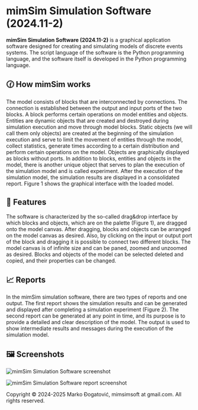 # mimSim Simulation Software (2024.11-2)  

__mimSim Simulation Software (2024.11-2)__ is a graphical application software designed for creating and simulating models of discrete events systems. The script language of the software is the Python programming language, and the software itself is developed in the Python programming language.

## 🕜 How mimSim works

The model consists of blocks that are interconnected by connections. The connection is established between the output and input ports of the two blocks. A block performs certain operations on model entities and objects. Entities are dynamic objects that are created and destroyed during simulation execution and move through model blocks. Static objects (we will call them only objects) are created at the beginning of the simulation execution and serve to limit the movement of entities through the model, collect statistics, generate times according to a certain distribution and perform certain operations on the model. Objects are graphically displayed as blocks without ports. In addition to blocks, entities and objects in the model, there is another unique object that serves to plan the execution of the simulation model and is called experiment. After the execution of the simulation model, the simulation results are displayed in a consolidated report. Figure 1 shows the graphical interface with the loaded model.

## 🧾 Features

The software is characterized by the so-called drag&drop interface by which blocks and objects, which are on the palette (Figure 1), are dragged onto the model canvas. After dragging, blocks and objects can be arranged on the model canvas as desired. Also, by clicking on the input or output port of the block and dragging it is possible to connect two different blocks. The model canvas is of infinite size and can be paned, zoomed and unzoomed as desired. Blocks and objects of the model can be selected deleted and copied, and their properties can be changed.

## 📈 Reports

In the mimSim simulation software, there are two types of reports and one output. The first report shows the simulation results and can be generated and displayed after completing a simulation experiment (Figure 2). The second report can be generated at any point in time, and its purpose is to provide a detailed and clear description of the model. The output is used to show intermediate results and messages during the execution of the simulation model.

## 🖼️ Screenshots

![mimSim Simulation Software screenshot](https://github.com/user-attachments/assets/d874068a-c851-460f-bd7b-92addb8619e7)

![mimSim Simulation Software report screenshot](https://github.com/user-attachments/assets/2129f330-ecca-47ba-84cb-ef0832a4a214)


Copyright © 2024-2025 Marko Đogatović, mimsimsoft at gmail.com. All rights reserved.
